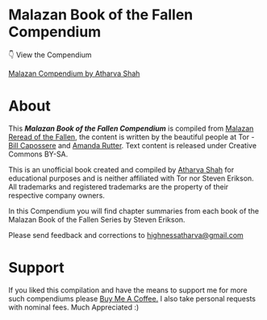 # Malazan Book of the Fallen Compendium
👇 View the Compendium

[Malazan Compendium by Atharva Shah](highnessatharva.github.io/Malazan-Compendium)

# About 

This ***Malazan Book of the Fallen Compendium*** is compiled from [Malazan Reread of the Fallen](https://www.tor.com/series/malazan-reread-of-the-fallen/), the content is written by the beautiful people at Tor - [Bill Capossere](https://www.tor.com/author/bill-capossere/) and [Amanda Rutter](https://www.tor.com/author/amanda-rutter/). Text content is released under Creative Commons BY-SA.

This is an unofficial book created and compiled by [Atharva Shah](https://linktr.ee/HighnessAtharva) for educational purposes and is neither affiliated with Tor nor Steven Erikson. All trademarks and registered trademarks are the property of their respective company owners. 

In this Compendium you will find chapter summaries from each book of the Malazan Book of the Fallen Series by Steven Erikson.

Please send feedback and corrections to highnessatharva@gmail.com

# Support

If you liked this compilation and have the means to support me for more such compendiums please [Buy Me A Coffee.](https://www.buymeacoffee.com/AtharvaShah) I also take personal requests with nominal fees. Much Appreciated :)
